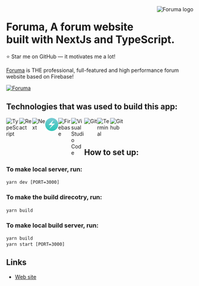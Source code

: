 <a href="https://aimeos.org/">
    <img src="http://www.upsara.com/images/k387768_.png" alt="Foruma logo" title="Foruma" align="right" height="60" />
</a>

# Foruma, A forum website built with NextJs and TypeScript.

:star: Star me on GitHub — it motivates me a lot!

[Foruma](https://foruma.vercel.app/) is THE professional, full-featured and
high performance forum website based on Firebase!

[![Foruma](http://www.upsara.com/images/t947953_.png)](https://foruma.vercel.app/)

## Technologies that was used to build this app:

<img align="left" title='TypeScript' alt="TypeScript" width="35px" src="https://upload.wikimedia.org/wikipedia/commons/4/4c/Typescript_logo_2020.svg" />
<img align="left" title='React' alt="React" width="35px" src="https://upload.wikimedia.org/wikipedia/commons/a/a7/React-icon.svg" />
<img align="left" title='Next' alt="Next" width="35px" src="https://www.svgrepo.com/show/354113/nextjs-icon.svg" />
<img align="left" title='ChakraUI' alt="ChakraUI" width="35px" src="https://raw.githubusercontent.com/chakra-ui/chakra-ui/main/logo/logomark-colored.svg" />
<img align="left" title='Firebase' alt="Firebase" width="35px" src="https://upload.wikimedia.org/wikipedia/commons/3/37/Firebase_Logo.svg" />
<img align="left" title='Visual Studio Code' alt="Visual Studio Code" width="35px" src="https://upload.wikimedia.org/wikipedia/commons/9/9a/Visual_Studio_Code_1.35_icon.svg" />
<img align="left" title='Git' alt="Git" width="35px" src="https://upload.wikimedia.org/wikipedia/commons/3/3f/Git_icon.svg" />
<img align="left" title='Terminal' alt="Terminal" width="35px" src="https://upload.wikimedia.org/wikipedia/commons/thumb/d/d8/High-contrast-utilities-terminal.svg/1024px-High-contrast-utilities-terminal.svg.png" />
<img align="left" title='Github' alt="Github" width="35px" src="https://github.githubassets.com/images/modules/logos_page/Octocat.png" />

<br >
<br >
<br >

## How to set up:

### To make local server, run:

```
yarn dev [PORT=3000]
```

### To make the build direcotry, run:

```
yarn build
```

### To make local build server, run:

```
yarn build
yarn start [PORT=3000]
```

## Links

-   [Web site](https://vercel.com/alifarajzade/foruma)
